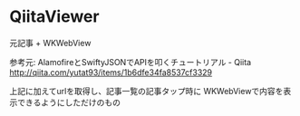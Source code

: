 # QiitaViewer
元記事 + WKWebView

参考元:
AlamofireとSwiftyJSONでAPIを叩くチュートリアル - Qiita
http://qiita.com/yutat93/items/1b6dfe34fa8537cf3329

上記に加えてurlを取得し、記事一覧の記事タップ時に
WKWebViewで内容を表示できるようにしただけのもの
